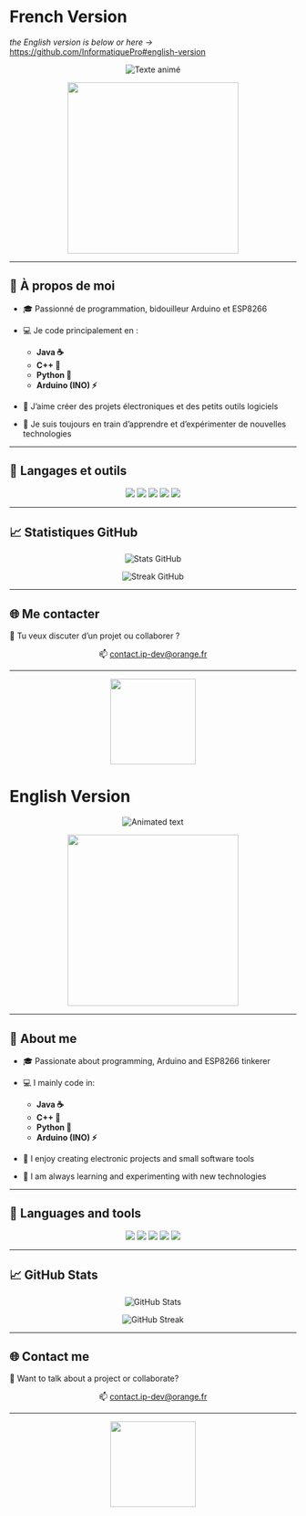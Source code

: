 # French Version
*the English version is below or here ->* https://github.com/InformatiquePro#english-version 
<!-- bannière animée -->
<p align="center">
  <img src="https://readme-typing-svg.demolab.com?font=Fira+Code&size=20&pause=1000&color=00F7FF&center=true&vCenter=true&width=600&lines=+Salut+et+bienvenue+sur+mon+GitHub+;+Je+suis+passionne+de+code+et+d%27electronique+ " alt="Texte animé" />
</p>


<p align="center">
  <img src="https://media.giphy.com/media/qgQUggAC3Pfv687qPC/giphy.gif" width="300"/>
</p>

---

## 👋 À propos de moi

- 🎓 Passionné de programmation, bidouilleur Arduino et ESP8266
- 💻 Je code principalement en :
  - **Java ☕**
  - **C++ 🔧**
  - **Python 🐍**
  - **Arduino (INO) ⚡**

- 🧪 J’aime créer des projets électroniques et des petits outils logiciels
- 🌱 Je suis toujours en train d’apprendre et d’expérimenter de nouvelles technologies

---

## 🚀 Langages et outils

<p align="center">
  <img src="https://img.shields.io/badge/Java-ED8B00?style=for-the-badge&logo=java&logoColor=white"/>
  <img src="https://img.shields.io/badge/C++-00599C?style=for-the-badge&logo=c%2B%2B&logoColor=white"/>
  <img src="https://img.shields.io/badge/Python-3776AB?style=for-the-badge&logo=python&logoColor=white"/>
  <img src="https://img.shields.io/badge/Arduino-00979D?style=for-the-badge&logo=arduino&logoColor=white"/>
  <img src="https://img.shields.io/badge/ESP32-black?style=for-the-badge&logo=esphome&logoColor=white"/>
</p>

---


## 📈 Statistiques GitHub

<p align="center">
  <img src="https://github-readme-stats.vercel.app/api?username=InformatiquePro&show_icons=true&theme=radical" alt="Stats GitHub"/>
</p>

<p align="center">
  <img src="https://github-readme-streak-stats.herokuapp.com/?user=InformatiquePro&theme=radical" alt="Streak GitHub"/>
</p>

---

## 🌐 Me contacter

💬 Tu veux discuter d’un projet ou collaborer ?
<p align="center">
  📫 <a href="mailto:contact.ip-dev@orange.fr">contact.ip-dev@orange.fr</a>
</p>

---

<p align="center">
  <img src="https://media.giphy.com/media/xT9IgzoKnwFNmISR8I/giphy.gif" width="150"/>
</p>

# English Version
<!-- animated banner -->
<p align="center">
  <img src="https://readme-typing-svg.demolab.com?font=Fira+Code&size=20&pause=1000&color=00F7FF&center=true&vCenter=true&width=600&lines=+Hi+and+welcome+to+my+GitHub+;+I+am+passionate+about+coding+and+electronics+ " alt="Animated text" />
</p>

<p align="center">
  <img src="https://media.giphy.com/media/qgQUggAC3Pfv687qPC/giphy.gif" width="300"/>
</p>

---

## 👋 About me

- 🎓 Passionate about programming, Arduino and ESP8266 tinkerer
- 💻 I mainly code in:
  - **Java ☕**
  - **C++ 🔧**
  - **Python 🐍**
  - **Arduino (INO) ⚡**

- 🧪 I enjoy creating electronic projects and small software tools
- 🌱 I am always learning and experimenting with new technologies

---

## 🚀 Languages and tools

<p align="center">
  <img src="https://img.shields.io/badge/Java-ED8B00?style=for-the-badge&logo=java&logoColor=white"/>
  <img src="https://img.shields.io/badge/C++-00599C?style=for-the-badge&logo=c%2B%2B&logoColor=white"/>
  <img src="https://img.shields.io/badge/Python-3776AB?style=for-the-badge&logo=python&logoColor=white"/>
  <img src="https://img.shields.io/badge/Arduino-00979D?style=for-the-badge&logo=arduino&logoColor=white"/>
  <img src="https://img.shields.io/badge/ESP32-black?style=for-the-badge&logo=esphome&logoColor=white"/>
</p>

---

## 📈 GitHub Stats

<p align="center">
  <img src="https://github-readme-stats.vercel.app/api?username=InformatiquePro&show_icons=true&theme=radical" alt="GitHub Stats"/>
</p>

<p align="center">
  <img src="https://github-readme-streak-stats.herokuapp.com/?user=InformatiquePro&theme=radical" alt="GitHub Streak"/>
</p>

---

## 🌐 Contact me

💬 Want to talk about a project or collaborate?
<p align="center">
  📫 <a href="mailto:contact.ip-dev@orange.fr">contact.ip-dev@orange.fr</a>
</p>

---

<p align="center">
  <img src="https://media.giphy.com/media/xT9IgzoKnwFNmISR8I/giphy.gif" width="150"/>
</p>
